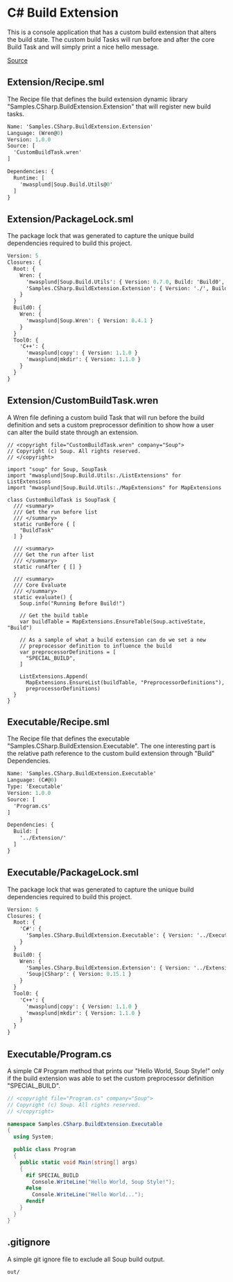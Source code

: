 # C# Build Extension
This is a console application that has a custom build extension that alters the build state. The custom build Tasks will run before and after the core Build Task and will simply print a nice hello message.

[Source](https://github.com/SoupBuild/Soup/tree/main/Samples/CSharp/BuildExtension)

## Extension/Recipe.sml
The Recipe file that defines the build extension dynamic library "Samples.CSharp.BuildExtension.Extension" that will register new build tasks.
```sml
Name: 'Samples.CSharp.BuildExtension.Extension'
Language: (Wren@0)
Version: 1.0.0
Source: [
  'CustomBuildTask.wren'
]

Dependencies: {
  Runtime: [
    'mwasplund|Soup.Build.Utils@0'
  ]
}
```

## Extension/PackageLock.sml
The package lock that was generated to capture the unique build dependencies required to build this project.
```sml
Version: 5
Closures: {
  Root: {
    Wren: {
      'mwasplund|Soup.Build.Utils': { Version: 0.7.0, Build: 'Build0', Tool: 'Tool0' }
      'Samples.CSharp.BuildExtension.Extension': { Version: './', Build: 'Build0', Tool: 'Tool0' }
    }
  }
  Build0: {
    Wren: {
      'mwasplund|Soup.Wren': { Version: 0.4.1 }
    }
  }
  Tool0: {
    'C++': {
      'mwasplund|copy': { Version: 1.1.0 }
      'mwasplund|mkdir': { Version: 1.1.0 }
    }
  }
}
```

## Extension/CustomBuildTask.wren
A Wren file defining a custom build Task that will run before the build definition and sets a custom preprocessor definition to show how a user can alter the build state through an extension.
```wren
// <copyright file="CustomBuildTask.wren" company="Soup">
// Copyright (c) Soup. All rights reserved.
// </copyright>

import "soup" for Soup, SoupTask
import "mwasplund|Soup.Build.Utils:./ListExtensions" for ListExtensions
import "mwasplund|Soup.Build.Utils:./MapExtensions" for MapExtensions

class CustomBuildTask is SoupTask {
  /// <summary>
  /// Get the run before list
  /// </summary>
  static runBefore { [
    "BuildTask"
  ] }

  /// <summary>
  /// Get the run after list
  /// </summary>
  static runAfter { [] }

  /// <summary>
  /// Core Evaluate
  /// </summary>
  static evaluate() {
    Soup.info("Running Before Build!")

    // Get the build table
    var buildTable = MapExtensions.EnsureTable(Soup.activeState, "Build")

    // As a sample of what a build extension can do we set a new
    // preprocessor definition to influence the build
    var preprocessorDefinitions = [
      "SPECIAL_BUILD",
    ]

    ListExtensions.Append(
      MapExtensions.EnsureList(buildTable, "PreprocessorDefinitions"),
      preprocessorDefinitions)
  }
}
```

## Executable/Recipe.sml
The Recipe file that defines the executable "Samples.CSharp.BuildExtension.Executable". The one interesting part is the relative path reference to the custom build extension through "Build" Dependencies.
```sml
Name: 'Samples.CSharp.BuildExtension.Executable'
Language: (C#@0)
Type: 'Executable'
Version: 1.0.0
Source: [
  'Program.cs'
]

Dependencies: {
  Build: [
    '../Extension/'
  ]
}
```

## Executable/PackageLock.sml
The package lock that was generated to capture the unique build dependencies required to build this project.
```sml
Version: 5
Closures: {
  Root: {
    'C#': {
      'Samples.CSharp.BuildExtension.Executable': { Version: '../Executable', Build: 'Build0', Tool: 'Tool0' }
    }
  }
  Build0: {
    Wren: {
      'Samples.CSharp.BuildExtension.Extension': { Version: '../Extension/' }
      'Soup|CSharp': { Version: 0.15.1 }
    }
  }
  Tool0: {
    'C++': {
      'mwasplund|copy': { Version: 1.1.0 }
      'mwasplund|mkdir': { Version: 1.1.0 }
    }
  }
}
```

## Executable/Program.cs
A simple C# Program method that prints our "Hello World, Soup Style!" only if the build extension was able to set the custom preprocessor definition "SPECIAL_BUILD".
```C#
// <copyright file="Program.cs" company="Soup">
// Copyright (c) Soup. All rights reserved.
// </copyright>

namespace Samples.CSharp.BuildExtension.Executable
{
  using System;

  public class Program
  {
    public static void Main(string[] args)
    {
      #if SPECIAL_BUILD
        Console.WriteLine("Hello World, Soup Style!");
      #else
        Console.WriteLine("Hello World...");
      #endif
    }
  }
}
```

## .gitignore
A simple git ignore file to exclude all Soup build output.
```
out/
```
